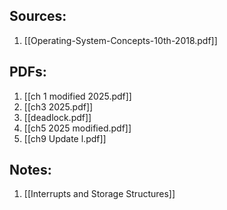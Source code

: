 ## Sources:
1. [[Operating-System-Concepts-10th-2018.pdf]] 

## PDFs:
1. [[ch 1 modified 2025.pdf]]
2. [[ch3 2025.pdf]]
3. [[deadlock.pdf]]
4. [[ch5 2025 modified.pdf]]
5. [[ch9 Update l.pdf]]

## Notes:
1. [[Interrupts and Storage Structures]]